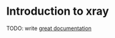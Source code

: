 # Introduction to xray

TODO: write [great documentation](http://jacobian.org/writing/great-documentation/what-to-write/)
